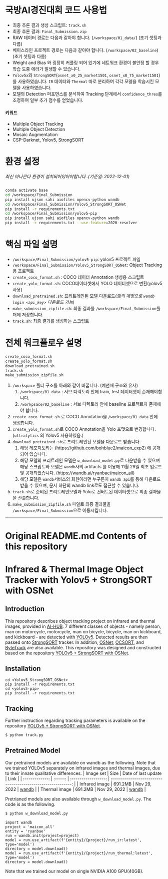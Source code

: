 

# 국방AI경진대회 코드 사용법

- 최종 추론 결과 생성 스크립트: `track.sh`
- 최종 추론 결과: `Final_Submission.zip`
- RAW 데이터 경로는 다음과 같아야 합니다. (`/workspace/01_data/`) (초기 셋팅과 다름)
- 베이스라인 프로젝트 경로는 다음과 같아야 합니다. (`/workspace/02_baseline`) (초기 셋팅과 다름)
- Weight and Bias 와 굉장히 커플링 되어 있기에 네트워크 환경이 불안정 할 경우 학습 도중 에러가 발생할 수 있습니다.
- `Yolov5x`와 `StrongSORT`(`osnet_x0_25_market1501`, `osnet_x0_75_market1501`)를 사용하였습니다. `IR` 데이터와 `Thermal` 따로 분리하여 각각 모델을 학습시킨 모델을 사용하였습니다.
- 모델의 Detection 퍼포먼스를 분석하여 Tracking 단계에서 `confidence_thres`를 조정하여 일부 추가 점수를 얻었습니다.

#### 키워드

- Multiple Object Tracking
- Multiple Object Detection
- Mosaic Augmentation
- CSP-Darknet, Yolov5, StrongSORT

# 환경 설정

*최신 아나콘다 환경이 설치되어있어야합니다..(기준일: 2022-12-01)*

```bash

conda activate base
cd /workspace/Final_Submission
pip install ujson sahi aiofiles opencv-python wandb
cd /workspace/Final_Submission/Yolov5_StrongSORT_OSNet
pip install -r requirements.txt 
cd /workspace/Final_Submission/yolov5-pip
pip install ujson sahi aiofiles opencv-python wandb
pip install -r requirements.txt --use-feature=2020-resolver
```

# 핵심 파일 설명

- `/workspace/Final_Submission/yolov5-pip`: yolov5 프로젝트 파일
- `/workspace/Final_Submission/Yolov5_StrongSORT_OSNet`: Object Tracking 용 프로젝트
- `create_coco_format.sh` : COCO 데이터 Annotation 생성용 스크립트
- `create_yolo_format.sh`:  COCO데이터셋에서 YOLO 데이터셋으로 변환(yolov5 사용)
- `download_pretrained.sh`: 프리트레인된 모델 다운로드(*임의 계정으로 `wandb login <api_key>` 다운로드 가능*)
- `make_submission_zipfile.sh`: 최종 결과를 `/workspace/Final_Submission`폴더에 저장합니다.
- `track.sh`: 최종 결과를 생성하는 스크립트

# 전체 워크플로우 설명

```bash
create_coco_format.sh
create_yolo_format.sh
download_pretrained.sh
track.sh
make_submission_zipfile.sh
```

1. `/workspace` 폴더 구조를 아래와 같이 바꿉니다. (예선때 구조와 유사)
   1. `/workspace/01_data` : 서브 디렉토리 안에 train, test 데이터셋이 존재해야합니다.
   2. `/workpsace/02_baseline` : 서브 디렉토리 안에 baseline 프로젝트자 존재해야 합니다.
2. `create_coco_format.sh` 로 COCO Annotation을 `/workspace/01_data` 안에 생성합니다.
3. `create_yolo_format.sh`로 COCO Annotation을 Yolo 포맷으로 변경합니다. (`ultralytics` 의 Yolov5 사용하였음.)
4. `download_pretrained.sh`로 프리트레인된 모델을 다운로드 받습니다. 
   1. 해당 레포지토리는 (https://github.com/bohblue2/maicon_exp2) 에 공개되어 있습니다.
   2. 해당 모델의 프리트레인 모델은 `w_download_model.py`로 다운받을 수 있으며 해당 스크립트와 모델은 `wandb`사의 artifacts 를 이용해 11월 29일 최초 업로드 및 공개되었습니다. (https://wandb.ai/ryanbae/maicon_all)
   3. 해당 모델은 `wandb`서비스의 회원이라면 누구든지 `wandb api`를 통해 다운로드 받을 수 있으며, 문서 하단의 wandb link로도 접근할 수 있습니다.
5. `track.sh`로 준비된 프리트레인모델과 Yolo로 컨버트된 데이터셋으로 최종 결과물을 산출합니다.
6. `make_submission_zipfile.sh` 파일로 최종 결과물을 `/workspace/Final_Submission`으로 이동시킵니다.

------

# Original README.md Contents of this repository

# Infrared & Thermal Image Object Tracker with Yolov5 + StrongSORT with OSNet


## Introduction

This repository describes object tracking project on infrared and thermal images, provided in [AI-HUB](https://aihub.or.kr/aihubdata/data/view.do?currMenu=115&topMenu=100&aihubDataSe=realm&dataSetSn=497). 7 different classes of objects - namely person, man on motorcycle, motorcycle, man on bicycle, bicycle, man on kickboard, and kickboard - are detected with [YOLOv5](https://github.com/ultralytics/yolov5). Detected results are then passed onto [StrongSORT](https://github.com/dyhBUPT/StrongSORT)[](https://arxiv.org/abs/2202.13514) tracker. In addition, [OSNet](https://github.com/KaiyangZhou/deep-person-reid)[](https://arxiv.org/abs/1905.00953), [OCSORT](https://github.com/noahcao/OC_SORT)[](https://arxiv.org/abs/2203.14360), and [ByteTrack](https://github.com/ifzhang/ByteTrack)[](https://arxiv.org/abs/2110.06864) are also available. This repository was designed and constructed based on the repository [YOLOv5 + StrongSORT with OSNet](https://github.com/mikel-brostrom/Yolov5_StrongSORT_OSNet).


## Installation

```
cd <Yolov5_StrongSORT_OSNet>
pip install -r requirements.txt 
cd <yolov5-pip>
pip install -r requirements.txt
```

## Tracking

Further instruction regarding tracking parameters is available on the repository [YOLOv5 + StrongSORT with OSNet](https://github.com/mikel-brostrom/Yolov5_StrongSORT_OSNet).
```bash
$ python track.py
```

## Pretrained Model

Our pretrained models are available on wandb as the following. Note that we trained YOLOv5 separately on infrared images and thermal images, due to their innate qualitative differences.
|   Image set    |  Size   | Date of last update |                             Link                             |
| :------------: | :-----: | :-----------------: | :----------------------------------------------------------: |
| Infrared image | 691.2MB |    Nov 29, 2022     | [wandb](https://wandb.ai/ryanbae/maicon_all/artifacts/model/run_ir/v0/overview) |
| Thermal image  | 691.2MB |    Nov 29, 2022     | [wandb](https://wandb.ai/ryanbae/maicon_all/artifacts/model/run_thermal/v0/overview) |

Pretrianed models are also available through `w_download_model.py`. The code is as the following.

```bash
$ python w_download_model.py
```

```
import wandb
project = 'maicon_all'
entity = 'ryanbae'
run = wandb.init(project=project)
model = run.use_artifact(f'{entity}/{project}/run_ir:latest', type='model')
directory = model.download()
model = run.use_artifact(f'{entity}/{project}/run_thermal:latest', type='model')
directory = model.download()
```

Note that we trained our model on single NVIDIA A100 GPU(40GB).
